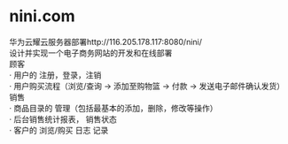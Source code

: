 # nini.com 
华为云耀云服务器部署http://116.205.178.117:8080/nini/<br />
设计并实现一个电子商务网站的开发和在线部署<br />
顾客<br />
· 用户的 注册，登录，注销<br />
· 用户购买流程（浏览/查询 -> 添加至购物篮 -> 付款 -> 发送电子邮件确认发货）<br />
销售<br />
· 商品目录的 管理（包括最基本的添加，删除，修改等操作）<br />
· 后台销售统计报表， 销售状态<br />
· 客户的 浏览/购买 日志 记录<br />
